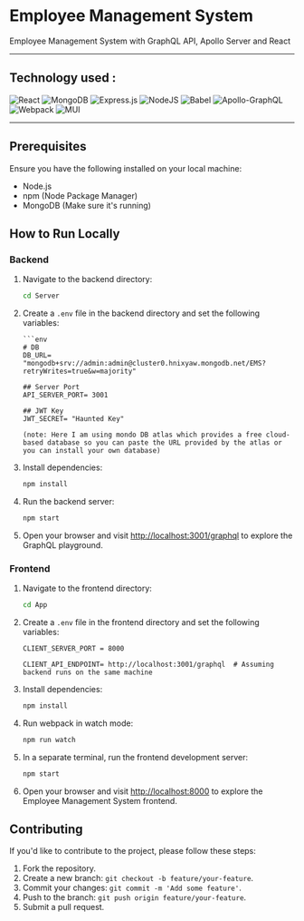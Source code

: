 # Employee Management System

Employee Management System with GraphQL API, Apollo Server and React

---

## Technology used :

![React](https://img.shields.io/badge/react-%2320232a.svg?style=for-the-badge&logo=react&logoColor=%2361DAFB)
![MongoDB](https://img.shields.io/badge/MongoDB-%234ea94b.svg?style=for-the-badge&logo=mongodb&logoColor=white)
![Express.js](https://img.shields.io/badge/express.js-%23404d59.svg?style=for-the-badge&logo=express&logoColor=%2361DAFB)
![NodeJS](https://img.shields.io/badge/node.js-6DA55F?style=for-the-badge&logo=node.js&logoColor=white)
![Babel](https://img.shields.io/badge/Babel-F9DC3e?style=for-the-badge&logo=babel&logoColor=black)
![Apollo-GraphQL](https://img.shields.io/badge/-ApolloGraphQL-311C87?style=for-the-badge&logo=apollo-graphql)
![Webpack](https://img.shields.io/badge/webpack-%238DD6F9.svg?style=for-the-badge&logo=webpack&logoColor=black)
![MUI](https://img.shields.io/badge/MUI-%230081CB.svg?style=for-the-badge&logo=mui&logoColor=white)

---

## Prerequisites

Ensure you have the following installed on your local machine:

- Node.js
- npm (Node Package Manager)
- MongoDB (Make sure it's running)

## How to Run Locally

### Backend

1.  Navigate to the backend directory:

    ```bash
    cd Server
    ```

2.  Create a `.env` file in the backend directory and set the following variables:

        ```env
        # DB
        DB_URL= "mongodb+srv://admin:admin@cluster0.hnixyaw.mongodb.net/EMS?retryWrites=true&w=majority"

        ## Server Port
        API_SERVER_PORT= 3001

        ## JWT Key
        JWT_SECRET= "Haunted Key"
    ```
    (note: Here I am using mondo DB atlas which provides a free cloud-based database so you can paste the URL provided by the atlas or you can install your own database)

3.  Install dependencies:

    ```bash
    npm install
    ```

4.  Run the backend server:

    ```bash
    npm start
    ```

5.  Open your browser and visit [http://localhost:3001/graphql](http://localhost:3001/graphql) to explore the GraphQL playground.

### Frontend

1. Navigate to the frontend directory:

   ```bash
   cd App
   ```

2. Create a `.env` file in the frontend directory and set the following variables:

   ```env
   CLIENT_SERVER_PORT = 8000

   CLIENT_API_ENDPOINT= http://localhost:3001/graphql  # Assuming backend runs on the same machine
   ```

3. Install dependencies:

   ```bash
   npm install
   ```

4. Run webpack in watch mode:

   ```bash
   npm run watch
   ```

5. In a separate terminal, run the frontend development server:

   ```bash
   npm start
   ```

6. Open your browser and visit [http://localhost:8000](http://localhost:8000) to explore the Employee Management System frontend.

## Contributing

If you'd like to contribute to the project, please follow these steps:

1. Fork the repository.
2. Create a new branch: `git checkout -b feature/your-feature`.
3. Commit your changes: `git commit -m 'Add some feature'`.
4. Push to the branch: `git push origin feature/your-feature`.
5. Submit a pull request.
